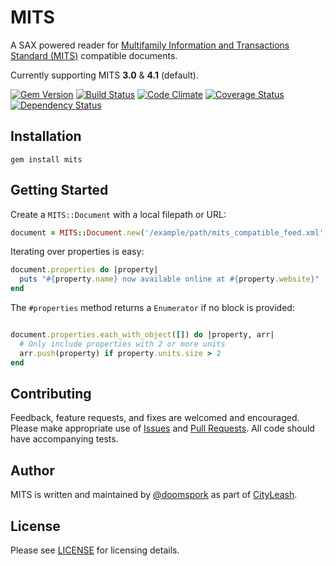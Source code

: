 # MITS

A SAX powered reader for [Multifamily Information and Transactions Standard \(MITS\)](http://www.mitsproject.org/) compatible documents.

Currently supporting MITS __3.0__ & __4.1__ (default).

[![Gem Version](https://badge.fury.io/rb/mits.png)](https://rubygems.org/gems/mits) [![Build Status](https://travis-ci.org/doomspork/mits.svg?branch=master)](https://travis-ci.org/doomspork/mits) [![Code Climate](https://codeclimate.com/github/doomspork/mits/badges/gpa.svg)](https://codeclimate.com/github/doomspork/mits) [![Coverage Status](https://coveralls.io/repos/doomspork/mits/badge.png?branch=master)](https://coveralls.io/r/doomspork/mits?branch=master) [![Dependency Status](https://gemnasium.com/doomspork/mits.svg)](https://gemnasium.com/doomspork/mits)

## Installation

	gem install mits

## Getting Started

Create a `MITS::Document` with a local filepath or URL:

```ruby
document = MITS::Document.new('/example/path/mits_compatible_feed.xml', version: 3.0)
```

Iterating over properties is easy:

```ruby
document.properties do |property|
  puts "#{property.name} now available online at #{property.website}"
end
```

The `#properties` method returns a `Enumerator` if no block is provided:

```ruby

document.properties.each_with_object([]) do |property, arr|
  # Only include properties with 2 or more units
  arr.push(property) if property.units.size > 2
end
```

## Contributing

Feedback, feature requests, and fixes are welcomed and encouraged.  Please make appropriate use of [Issues](https://github.com/doomspork/mits/issues) and [Pull Requests](https://github.com/doomspork/mits/pulls).  All code should have accompanying tests.

## Author

MITS is written and maintained by [@doomspork](http://github.com/doomspork) as part of [CityLeash](https://cityleash.com).

## License

Please see [LICENSE](https://github.com/doomspork/mits/blob/master/LICENSE) for licensing details.
